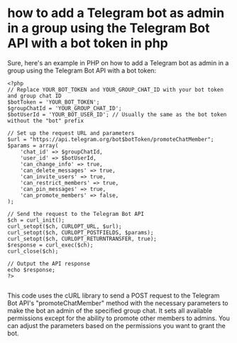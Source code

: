 # how to add a Telegram bot as admin in a group using the Telegram Bot API with a bot token in php

Sure, here's an example in PHP on how to add a Telegram bot as admin in a group using the Telegram Bot API with a bot token:

```
<?php
// Replace YOUR_BOT_TOKEN and YOUR_GROUP_CHAT_ID with your bot token and group chat ID
$botToken = 'YOUR_BOT_TOKEN';
$groupChatId = 'YOUR_GROUP_CHAT_ID';
$botUserId = 'YOUR_BOT_USER_ID'; // Usually the same as the bot token without the "bot" prefix
```
```
// Set up the request URL and parameters
$url = "https://api.telegram.org/bot$botToken/promoteChatMember";
$params = array(
    'chat_id' => $groupChatId,
    'user_id' => $botUserId,
    'can_change_info' => true,
    'can_delete_messages' => true,
    'can_invite_users' => true,
    'can_restrict_members' => true,
    'can_pin_messages' => true,
    'can_promote_members' => false,
);
```
```
// Send the request to the Telegram Bot API
$ch = curl_init();
curl_setopt($ch, CURLOPT_URL, $url);
curl_setopt($ch, CURLOPT_POSTFIELDS, $params);
curl_setopt($ch, CURLOPT_RETURNTRANSFER, true);
$response = curl_exec($ch);
curl_close($ch);

// Output the API response
echo $response;
?>


```
This code uses the cURL library to send a POST request to the Telegram Bot API's "promoteChatMember" method with the necessary parameters to make the bot an admin of the specified group chat. It sets all available permissions except for the ability to promote other members to admins. You can adjust the parameters based on the permissions you want to grant the bot.
